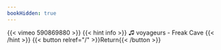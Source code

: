 ```yaml
---
bookHidden: true
---
```


{{< vimeo 590869880 >}}
{{< hint info >}}
♫ voyageurs - Freak Cave
{{< /hint >}}
{{< button relref="/" >}}Return{{< /button >}}
